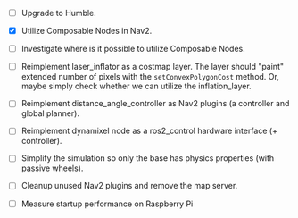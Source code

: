 - [ ] Upgrade to Humble.
- [x] Utilize Composable Nodes in Nav2.
- [ ] Investigate where is it possible to utilize Composable Nodes.
- [ ] Reimplement laser_inflator as a costmap layer. The layer should "paint" extended number of pixels with the `setConvexPolygonCost` method. Or, maybe simply check whether we can utilize the inflation_layer.
- [ ] Reimplement distance_angle_controller as Nav2 plugins (a controller and global planner).
- [ ] Reimplement dynamixel node as a ros2_control hardware interface (+ controller).
- [ ] Simplify the simulation so only the base has physics properties (with passive wheels). 
- [ ] Cleanup unused Nav2 plugins and remove the map server.

- [ ] Measure startup performance on Raspberry Pi
